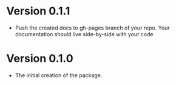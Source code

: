 # Version 0.1.1

  * Push the created docs to gh-pages branch of your repo. Your documentation should
    live side-by-side with your code

# Version 0.1.0

  * The initial creation of the package.
